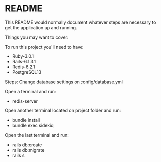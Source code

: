 # README

This README would normally document whatever steps are necessary to get the
application up and running.

Things you may want to cover:

To run this project you'll need to have:
* Ruby-3.0.1
* Rails-6.1.3.1
* Redis-6.2.1
* PostgreSQL13

Steps:
  Change database settings on config/database.yml

  Open a terminal and run:
  * redis-server

  Open another terminal located on project folder and run:
  * bundle install
  * bundle exec sidekiq

  Open the last terminal and run:
  * rails db:create
  * rails db:migrate
  * rails s